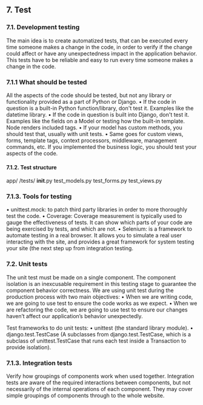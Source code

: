 ## 7. Test

### 7.1. Development testing
The main idea is to create automatized tests, that can be executed every time someone makes a change in the code, in order to verify if the change could affect or have any unexpectedness impact in the application behavior. This tests have to be reliable and easy to run every time someone makes a change in the code.

### 7.1.1 What should be tested
All the aspects of the code should be tested, but not any library or functionality provided as a part of Python or Django.
• If the code in question is a built-in Python function/library, don't test it. Examples like the datetime library.
• If the code in question is built into Django, don't test it. Examples like the fields on a Model or testing how the built-in template. Node renders included tags.
• If your model has custom methods, you should test that, usually with unit tests.
• Same goes for custom views, forms, template tags, context processors, middleware, management commands, etc. If you implemented the business logic, you should test your aspects of the code.

#### 7.1.2.  Test structure
  app/
      /tests/
          __init__.py
          test_models.py
          test_forms.py
          test_views.py


### 7.1.3.  Tools for testing

• unittest.mock: to patch third party libraries in order to more thoroughly test the code.
• Coverage: Coverage measurement is typically used to gauge the effectiveness of tests. It can show which parts of your code are being exercised by tests, and which are not.
• Selenium: is a framework to automate testing in a real browser. It allows you to simulate a real user interacting with the site, and provides a great framework for system testing your site (the next step up from integration testing.


###  7.2. Unit tests

The unit test must be made on a single component. The component isolation is an inexcusable requirement in this testing stage to guarantee the component behavior correctness.
We are using unit test during the production process with two main objectives:
• When we are writing code, we are going to use test to ensure the code works as we expect.
• When we are refactoring the code, we are going to use test to ensure our changes haven’t affect our application’s behavior unexpectedly.

Test frameworks to do unit tests:
• unittest (the standard library module).
• django.test.TestCase (A subclasses from django.test.TestCase, which is a subclass of unittest.TestCase that runs each test inside a Transaction to provide isolation).


### 7.1.3. Integration tests
Verify how groupings of components work when used together. Integration tests are aware of the required interactions between components, but not necessarily of the internal operations of each component. They may cover simple groupings of components through to the whole website.
